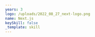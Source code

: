 ```yaml
---
years: 3
logo: /uploads/2022_08_27_next-logo.png
name: Next.js
keySkill: false
_template: skill
---
```


